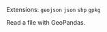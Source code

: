 <!--fused:filePreview-->
Extensions: `geojson` `json` `shp` `gpkg`

<!--fused:readme-->
Read a file with GeoPandas.
